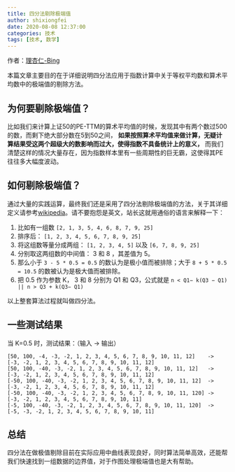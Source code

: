 ```yaml
---
title: 四分法剔除极端值
author: shixiongfei
date: 2020-08-08 12:37:00
categories: 技术
tags: [技术, 数学]
---
```


作者：[理杏仁-Bing](https://www.lixinger.com/wiki/interquarter-calculation)

本篇文章主要目的在于详细说明四分法应用于指数计算中关于等权平均数和算术平均数中的极端值的剔除方法。

## 为何要剔除极端值？

  比如我们来计算上证50的PE-TTM的算术平均值的时候，发现其中有两个数过500的数，而剩下绝大部分数在5到50之间， **如果按照算术平均值来做计算，无疑计算结果受这两个超级大的数影响而过大，使得指数不具备统计上的意义，** 而我们清楚这样的情况大量存在，因为指数样本里有一些周期性的巨无霸，这使得其PE往往多大幅度波动。

## 如何剔除极端值？

  通过大量的实践运算，最终我们还是采用了四分法剔除极端值的方法，关于其详细定义请参考[wikipedia](https://en.wikipedia.org/wiki/Interquartile_range)。请不要抱怨是英文，站长这就用通俗的语言来解释一下：

  1. 比如有一组数 `[2, 1, 3, 5, 4, 6, 8, 7, 9, 25]`
  2. 排序后： `[1, 2, 3, 4, 5, 6, 7, 8, 9, 25]`
  3. 将这组数等量分成两组： `[1, 2, 3, 4, 5]` 以及 `[6, 7, 8, 9, 25]`
  4. 分别取这两组数的中间值： 3 和 8 ，其差值为 5。
  5. 那么小于 `3 - 5 * 0.5 = 0.5` 的数认为是极小值而被排除；大于 `8 + 5 * 0.5 = 10.5` 的数被认为是极大值而被排除。
  6. 把 0.5 作为参数 K， 3 和 8 分别为 Q1 和 Q3，公式就是 `n < Q1− k(Q3 − Q1) || n > Q3 + k(Q3− Q1)`

  以上整套算法过程就叫做四分法。

## 一些测试结果

  当 K=0.5 时，测试结果：（输入 -> 输出）

  ```calc
  [50, 100, -4, -3, -2, 1, 2, 3, 4, 5, 6, 7, 8, 9, 10, 11, 12]    ->  [-3, -2, 1, 2, 3, 4, 5, 6, 7, 8, 9, 10, 11, 12]
  [50, 100, -40, -3, -2, 1, 2, 3, 4, 5, 6, 7, 8, 9, 10, 11, 12]   ->  [-3, -2, 1, 2, 3, 4, 5, 6, 7, 8, 9, 10, 11, 12]
  [-50, 100, -40, -3, -2, 1, 2, 3, 4, 5, 6, 7, 8, 9, 10, 11, 12]  ->  [-3, -2, 1, 2, 3, 4, 5, 6, 7, 8, 9, 10, 11, 12]
  [-50, 100, -40, -3, -2, 1, 2, 3, 4, 5, 6, 7, 8, 9, 10, 11, 120] ->  [-3, -2, 1, 2, 3, 4, 5, 6, 7, 8, 9, 10, 11]
  [-5, 100, -40, -3, -2, 1, 2, 3, 4, 5, 6, 7, 8, 9, 10, 11, 120]  ->  [-5, -3, -2, 1, 2, 3, 4, 5, 6, 7, 8, 9, 10, 11]
  ```

## 总结

  四分法在做极值剔除目前在实际应用中曲线表现良好，同时算法简单高效，还能帮我们快速找到一组数据的边界值，对于作图处理极端值也是大有帮助。
